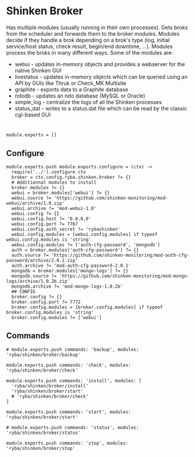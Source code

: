 
# Shinken Broker

Has multiple modules (usually running in their own processes). Gets broks from
the scheduler and forwards them to the broker modules.
Modules decide if they handle a brok depending on a brok's type
(log, initial service/host status, check result, begin/end downtime, ...).
Modules process the broks in many different ways.
Some of the modules are:

* webui - updates in-memory objects and provides a webserver for the native Shinken GUI
* livestatus - updates in-memory objects which can be queried using an API by GUIs like Thruk or Check_MK Multisite
* graphite - exports data to a Graphite database
* ndodb - updates an ndo database (MySQL or Oracle)
* simple_log - centralize the logs of all the Shinken processes
* status_dat - writes to a status.dat file which can be read by the classic cgi-based GUI

#

    module.exports = []

## Configure

    module.exports.push module.exports.configure = (ctx) ->
      require('../').configure ctx
      broker = ctx.config.ryba.shinken.broker ?= {}
      # Additionnal modules to install
      broker.modules ?= {}
      webui = broker.modules['webui'] ?= {}
      webui.source ?= 'https://github.com/shinken-monitoring/mod-webui/archive/1.0.zip'
      webui.archive ?= 'mod-webui-1.0'
      webui.config ?= {}
      webui.config.host ?= '0.0.0.0'
      webui.config.port ?= 7767
      webui.config.auth_secret ?= 'rybashinken'
      webui.config.modules = [webui.config.modules] if typeof webui.config.modules is 'string'
      webui.config.modules ?= ['auth-cfg-password', 'mongodb']
      auth = broker.modules['auth-cfg-password'] ?= {}
      auth.source ?= 'https://github.com/shinken-monitoring/mod-auth-cfg-password/archive/2.0.1.zip'
      auth.archive ?= 'mod-auth-cfg-password-2.0.1'
      mongodb = broker.modules['mongo-logs'] ?= {}
      mongodb.source ?= 'https://github.com/shinken-monitoring/mod-mongo-logs/archive/1.0.2b.zip'
      mongodb.archive ?= 'mod-mongo-logs-1.0.2b'
      ## CONFIG
      broker.config ?= {}
      broker.config.port ?= 7772
      broker.config.modules = [broker.config.modules] if typeof broker.config.modules is 'string'
      broker.config.modules ?= ['webui']
## Commands

    # module.exports.push commands: 'backup', modules: 'ryba/shinken/broker/backup'

    module.exports.push commands: 'check', modules: 'ryba/shinken/broker/check'

    module.exports.push commands: 'install', modules: [
      'ryba/shinken/broker/install'
      'ryba/shinken/broker/start'
      # 'ryba/shinken/broker/check'
    ]

    module.exports.push commands: 'start', modules: 'ryba/shinken/broker/start'

    # module.exports.push commands: 'status', modules: 'ryba/shinken/broker/status'

    module.exports.push commands: 'stop', modules: 'ryba/shinken/broker/stop'
